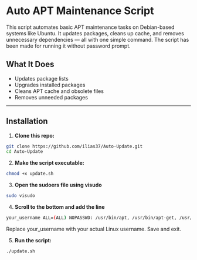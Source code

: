 # Auto APT Maintenance Script

This script automates basic APT maintenance tasks on Debian-based systems like Ubuntu. It updates packages, cleans up cache, and removes unnecessary dependencies — all with one simple command. The script has been made for running it without password prompt.

## What It Does

- Updates package lists
- Upgrades installed packages
- Cleans APT cache and obsolete files
- Removes unneeded packages

---

## Installation

1. **Clone this repo:**
```bash
git clone https://github.com/ilias37/Auto-Update.git
cd Auto-Update
```

2. **Make the script executable:**
```bash
chmod +x update.sh
```

3. **Open the sudoers file using visudo**
```bash
sudo visudo
```

4. **Scroll to the bottom and add the line**
```bash
your_username ALL=(ALL) NOPASSWD: /usr/bin/apt, /usr/bin/apt-get, /usr/bin/dpkg
```
Replace your_username with your actual Linux username.
Save and exit.

5. **Run the script:**
```bash
./update.sh
```
